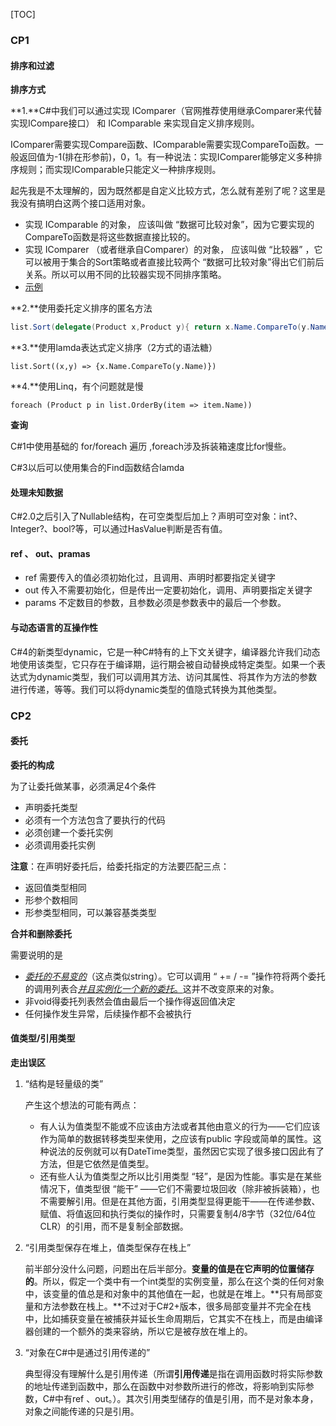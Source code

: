 [TOC]



### CP1

#### 排序和过滤

**排序方式**

**1.**C#中我们可以通过实现 IComparer（官网推荐使用继承Comparer<T>来代替实现ICompare接口） 和 IComparable 来实现自定义排序规则。

IComparer需要实现Compare函数、IComparable需要实现CompareTo函数。一般返回值为-1(排在形参前)，0，1。有一种说法：实现IComparer能够定义多种排序规则；而实现IComparable只能定义一种排序规则。

起先我是不太理解的，因为既然都是自定义比较方式，怎么就有差别了呢？这里是我没有搞明白这两个接口适用对象。

- 实现 IComparable 的对象， 应该叫做 “数据可比较对象”，因为它要实现的CompareTo函数是将这些数据直接比较的。
- 实现 IComparer （或者继承自Comparer）的对象， 应该叫做 “比较器” ，它可以被用于集合的Sort策略或者直接比较两个 “数据可比较对象”得出它们前后关系。所以可以用不同的比较器实现不同排序策略。
- [示例](!https://docs.microsoft.com/zh-cn/dotnet/api/system.collections.generic.comparer-1?view=netframework-4.7.2)

**2.**使用委托定义排序的匿名方法

```c#
list.Sort(delegate(Product x,Product y){ return x.Name.CompareTo(y.Name)})
```

**3.**使用lamda表达式定义排序（2方式的语法糖）

```
list.Sort((x,y) => {x.Name.CompareTo(y.Name)})
```

**4.**使用Linq，有个问题就是慢

```
foreach (Product p in list.OrderBy(item => item.Name))
```

**查询**

C#1中使用基础的 for/foreach 遍历 ,foreach涉及拆装箱速度比for慢些。

C#3以后可以使用集合的Find函数结合lamda

#### 处理未知数据

C#2.0之后引入了Nullable<T>结构，在可空类型后加上？声明可空对象：int?、Integer?、bool?等，可以通过HasValue判断是否有值。

#### ref 、 out、pramas

- ref 需要传入的值必须初始化过，且调用、声明时都要指定关键字
- out 传入不需要初始化，但是传出一定要初始化，调用、声明要指定关键字
- params 不定数目的参数，且参数必须是参数表中的最后一个参数。

#### 与动态语言的互操作性

C#4的新类型dynamic，它是一种C#特有的上下文关键字，编译器允许我们动态地使用该类型，它只存在于编译期，运行期会被自动替换成特定类型。如果一个表达式为dynamic类型，我们可以调用其方法、访问其属性、将其作为方法的参数进行传递，等等。我们可以将dynamic类型的值隐式转换为其他类型。

### CP2

#### 委托

**委托的构成**

为了让委托做某事，必须满足4个条件

- 声明委托类型
- 必须有一个方法包含了要执行的代码
- 必须创建一个委托实例
- 必须调用委托实例

**注意**：在声明好委托后，给委托指定的方法要匹配三点：

- 返回值类型相同
- 形参个数相同
- 形参类型相同，可以兼容基类类型

**合并和删除委托**

需要说明的是

- <u>*委托的不易变的*</u>（这点类似string）。它可以调用 “ += / -= ”操作符将两个委托的调用列表合<u>*并且实例化一个新的委托*。</u>这并不改变原来的对象。
- 非void得委托列表然会值由最后一个操作得返回值决定
- 任何操作发生异常，后续操作都不会被执行

#### 值类型/引用类型

**走出误区**

1. “结构是轻量级的类”

   产生这个想法的可能有两点：

   - 有人认为值类型不能或不应该由方法或者其他由意义的行为——它们应该作为简单的数据转移类型来使用，之应该有public 字段或简单的属性。这种说法的反例就可以有DateTime类型，虽然因它实现了很多接口因此有了方法，但是它依然是值类型。
   - 还有些人认为值类型之所以比引用类型 “轻”，是因为性能。事实是在某些情况下，值类型很 “能干” ——它们不需要垃圾回收（除非被拆装箱），也不需要解引用。但是在其他方面，引用类型显得更能干——在传递参数、赋值、将值返回和执行类似的操作时，只需要复制4/8字节（32位/64位CLR）的引用，而不是复制全部数据。

2. “引用类型保存在堆上，值类型保存在栈上”

   前半部分没什么问题，问题出在后半部分。**变量的值是在它声明的位置储存的**。所以，假定一个类中有一个int类型的实例变量，那么在这个类的任何对象中，该变量的值总是和对象中的其他值在一起，也就是在堆上。**只有局部变量和方法参数在栈上。**不过对于C#2+版本，很多局部变量并不完全在栈中，比如捕获变量在被捕获并延长生命周期后，它其实不在栈上，而是由编译器创建的一个额外的类来容纳，所以它是被存放在堆上的。

3. “对象在C#中是通过引用传递的”

   典型得没有理解什么是引用传递（所谓**引用传递**是指在调用函数时将实际参数的地址传递到函数中，那么在函数中对参数所进行的修改，将影响到实际参数，C#中有ref 、out。）。其次引用类型储存的值是引用，而不是对象本身，对象之间能传递的只是引用。

